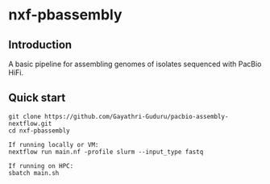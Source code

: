 # nxf-pbassembly

## Introduction
A basic pipeline for assembling genomes of isolates sequenced with PacBio HiFi. 

## Quick start
```
git clone https://github.com/Gayathri-Guduru/pacbio-assembly-nextflow.git
cd nxf-pbassembly

If running locally or VM:
nextflow run main.nf -profile slurm --input_type fastq

If running on HPC:
sbatch main.sh
```
